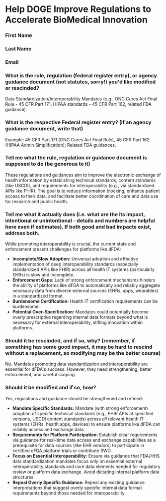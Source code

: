 # Help DOGE Improve Regulations to Accelerate BioMedical Innovation

### First Name

### Last Name

### Email

### What is the rule, regulation (federal register entry), or agency guidance document (not statutes, sorry!) you'd like modified or rescinded?

Data Standardization/Interoperability Mandates (e.g., ONC Cures Act Final Rule - 45 CFR Part 171, HIPAA standards - 45 CFR Part 162, related FDA guidance)

### What is the respective Federal register entry? (if an agency guidance document, write that)

Example: 45 CFR Part 171 (ONC Cures Act Final Rule), 45 CFR Part 162 (HIPAA Admin Simplification); Related FDA guidances.

### Tell me what the rule, regulation or guidance document is supposed to do (be generous to it)

These regulations and guidances aim to improve the electronic exchange of health information by establishing technical standards, content standards (like USCDI), and requirements for interoperability (e.g., via standardized APIs like FHIR). The goal is to reduce information blocking, enhance patient access to their data, and facilitate better coordination of care and data use for research and public health.

### Tell me what it actually does (i.e. what are the its impact, intentional or unintentional - details and numbers are helpful here even if estimates). If both good and bad impacts exist, address both.

While promoting interoperability is crucial, the current state and enforcement present challenges for platforms like dFDA:
*   **Incomplete/Slow Adoption:** Universal adoption and effective implementation of deep interoperability standards (especially standardized APIs like FHIR) across all health IT systems (particularly EHRs) is slow and incomplete.
*   **Enforcement Gaps:** Lack of strong enforcement mechanisms hinders the ability of platforms like dFDA to automatically and reliably aggregate necessary data from diverse external sources (EHRs, apps, wearables) in a standardized format.
*   **Burdensome Certification:** Health IT certification requirements can be burdensome.
*   **Potential Over-Specification:** Mandates could potentially become overly prescriptive regarding internal data formats beyond what is necessary for external interoperability, stifling innovation within platforms.

### Should it be rescinded, and if so, why? (remember, if something has some good impact, it may be hard to rescind without a replacement, so modifying may be the better course)

No. Mandates promoting data standardization and interoperability are essential for dFDA's success. However, they need strengthening, better enforcement, and careful scoping.

### Should it be modified and if so, how?

Yes, regulations and guidance should be strengthened and refined:
*   **Mandate Specific Standards:** Mandate (with strong enforcement) adoption of specific technical standards (e.g., FHIR APIs at specified versions, USCDI content standards) across *all* relevant health IT systems (EHRs, health apps, devices) to ensure platforms like dFDA can reliably access and exchange data.
*   **Requirements for Platform Participation:** Establish clear requirements via guidance for real-time data access and exchange capabilities as a prerequisite for data sources (like EHR vendors) to participate in certified dFDA platform trials or contribute RWD.
*   **Focus on Essential Interoperability:** Ensure via guidance that FDA/HHS data standardization mandates focus *only* on essential external interoperability standards and core data elements needed for regulatory review or platform data exchange. Avoid dictating internal platform data structures.
*   **Repeal Overly Specific Guidance:** Repeal any existing guidance interpretations that suggest overly specific internal data format requirements beyond those needed for interoperability. 